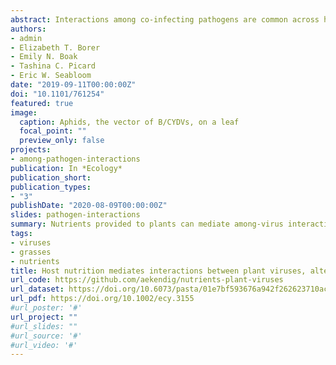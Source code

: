 ```yaml
---
abstract: Interactions among co‐infecting pathogens are common across host taxa and can affect infectious disease dynamics. Host nutrition can mediate these among‐pathogen interactions, altering the establishment and growth of pathogens within hosts. It is unclear, however, how nutrition‐mediated among‐pathogen interactions affect transmission and the spread of disease through populations. We manipulated the nitrogen (N) and phosphorus (P) supplies to oat plants in growth chambers and evaluated interactions between two aphid‐vectored Barley and Cereal Yellow Dwarf Viruses: PAV and RPV. We quantified the effect of each virus on the other’s establishment, within‐plant density, and transmission. Co‐inoculation significantly increased PAV density when N and P supplies were low and tended to increase RPV density when N supply was high. Co‐infection increased PAV transmission when N and P supplies were low and tended to increase RPV transmission when N supply was high. Despite the parallels between the effects of among‐pathogen interactions on density and transmission, changes in virus density only partially explained changes in transmission, suggesting that virus density–independent processes contribute to transmission. A mathematical model describing the spread of two viruses through a plant population, parameterized with empirically derived transmission values, demonstrated that nutrition‐mediated among‐pathogen interactions could affect disease spread. Interactions that altered transmission through virus density–independent processes determined overall disease dynamics. Our work suggests that host nutrition alters disease spread through among‐pathogen interactions that modify transmission.
authors:
- admin
- Elizabeth T. Borer  
- Emily N. Boak  
- Tashina C. Picard  
- Eric W. Seabloom
date: "2019-09-11T00:00:00Z"
doi: "10.1101/761254"
featured: true
image:
  caption: Aphids, the vector of B/CYDVs, on a leaf
  focal_point: ""
  preview_only: false
projects:
- among-pathogen-interactions
publication: In *Ecology*
publication_short:
publication_types:
- "3"
publishDate: "2020-08-09T00:00:00Z"
slides: pathogen-interactions
summary: Nutrients provided to plants can mediate among-virus interactions and transmission to new plants.
tags:
- viruses
- grasses
- nutrients
title: Host nutrition mediates interactions between plant viruses, altering transmission and predicted disease spread
url_code: https://github.com/aekendig/nutrients-plant-viruses
url_dataset: https://doi.org/10.6073/pasta/01e7bf593676a942f262623710acba13
url_pdf: https://doi.org/10.1002/ecy.3155
#url_poster: '#'
url_project: ""
#url_slides: ""
#url_source: '#'
#url_video: '#'
---
```


